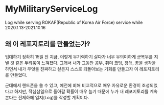 # MyMilitaryServiceLog
Log while serving ROKAF(Republic of Korea Air Force) service while 2020.1.13-2021.10.16

## 왜 이 레포지토리를 만들었는가?

입대하기 정확히 15일 전 지금, 이렇게 무기력하기 살다가 너무 무의미하게 군복무를 지낼 것 같은 두려움이 느껴졌다.
그래서 내가 그동안 공부, 취미 코딩, 장래, 꿈을 생각을 하면서 내가 무엇을 진짜하고 싶은지 스스로 되돌아보는 기회를 만들고자 이 레포지토리를 만들었다.

군대에서 핸드폰을 쓸 수 있고, 예전에 비해 비교적으로 매우 자유로운 환경이 조성되었다고 하지만, 작심삼일으로 돌아갈 확률이 매우 높기 때문에
누가 내 레포지토리를 계속 본다는 전제하에 일지(Log)를 작성할 계획이다.
